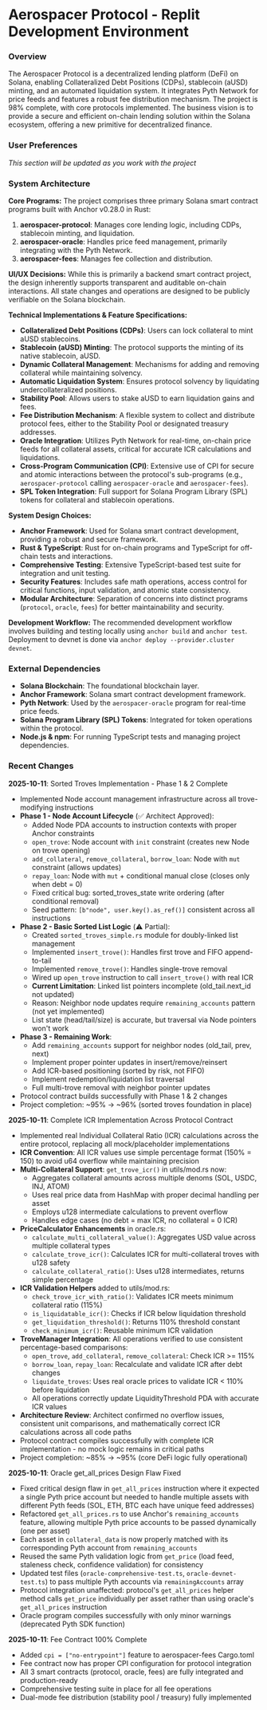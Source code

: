 # Aerospacer Protocol - Replit Development Environment

### Overview
The Aerospacer Protocol is a decentralized lending platform (DeFi) on Solana, enabling Collateralized Debt Positions (CDPs), stablecoin (aUSD) minting, and an automated liquidation system. It integrates Pyth Network for price feeds and features a robust fee distribution mechanism. The project is 98% complete, with core protocols implemented. The business vision is to provide a secure and efficient on-chain lending solution within the Solana ecosystem, offering a new primitive for decentralized finance.

### User Preferences
*This section will be updated as you work with the project*

### System Architecture

**Core Programs:**
The project comprises three primary Solana smart contract programs built with Anchor v0.28.0 in Rust:
1.  **aerospacer-protocol**: Manages core lending logic, including CDPs, stablecoin minting, and liquidation.
2.  **aerospacer-oracle**: Handles price feed management, primarily integrating with the Pyth Network.
3.  **aerospacer-fees**: Manages fee collection and distribution.

**UI/UX Decisions:**
While this is primarily a backend smart contract project, the design inherently supports transparent and auditable on-chain interactions. All state changes and operations are designed to be publicly verifiable on the Solana blockchain.

**Technical Implementations & Feature Specifications:**
*   **Collateralized Debt Positions (CDPs)**: Users can lock collateral to mint aUSD stablecoins.
*   **Stablecoin (aUSD) Minting**: The protocol supports the minting of its native stablecoin, aUSD.
*   **Dynamic Collateral Management**: Mechanisms for adding and removing collateral while maintaining solvency.
*   **Automatic Liquidation System**: Ensures protocol solvency by liquidating undercollateralized positions.
*   **Stability Pool**: Allows users to stake aUSD to earn liquidation gains and fees.
*   **Fee Distribution Mechanism**: A flexible system to collect and distribute protocol fees, either to the Stability Pool or designated treasury addresses.
*   **Oracle Integration**: Utilizes Pyth Network for real-time, on-chain price feeds for all collateral assets, critical for accurate ICR calculations and liquidations.
*   **Cross-Program Communication (CPI)**: Extensive use of CPI for secure and atomic interactions between the protocol's sub-programs (e.g., `aerospacer-protocol` calling `aerospacer-oracle` and `aerospacer-fees`).
*   **SPL Token Integration**: Full support for Solana Program Library (SPL) tokens for collateral and stablecoin operations.

**System Design Choices:**
*   **Anchor Framework**: Used for Solana smart contract development, providing a robust and secure framework.
*   **Rust & TypeScript**: Rust for on-chain programs and TypeScript for off-chain tests and interactions.
*   **Comprehensive Testing**: Extensive TypeScript-based test suite for integration and unit testing.
*   **Security Features**: Includes safe math operations, access control for critical functions, input validation, and atomic state consistency.
*   **Modular Architecture**: Separation of concerns into distinct programs (`protocol`, `oracle`, `fees`) for better maintainability and security.

**Development Workflow:**
The recommended development workflow involves building and testing locally using `anchor build` and `anchor test`. Deployment to devnet is done via `anchor deploy --provider.cluster devnet`.

### External Dependencies

*   **Solana Blockchain**: The foundational blockchain layer.
*   **Anchor Framework**: Solana smart contract development framework.
*   **Pyth Network**: Used by the `aerospacer-oracle` program for real-time price feeds.
*   **Solana Program Library (SPL) Tokens**: Integrated for token operations within the protocol.
*   **Node.js & npm**: For running TypeScript tests and managing project dependencies.

### Recent Changes

**2025-10-11**: Sorted Troves Implementation - Phase 1 & 2 Complete
- Implemented Node account management infrastructure across all trove-modifying instructions
- **Phase 1 - Node Account Lifecycle** (✅ Architect Approved):
  - Added Node PDA accounts to instruction contexts with proper Anchor constraints
  - `open_trove`: Node account with `init` constraint (creates new Node on trove opening)
  - `add_collateral`, `remove_collateral`, `borrow_loan`: Node with `mut` constraint (allows updates)
  - `repay_loan`: Node with `mut` + conditional manual close (closes only when debt = 0)
  - Fixed critical bug: sorted_troves_state write ordering (after conditional removal)
  - Seed pattern: `[b"node", user.key().as_ref()]` consistent across all instructions
- **Phase 2 - Basic Sorted List Logic** (⚠️ Partial):
  - Created `sorted_troves_simple.rs` module for doubly-linked list management
  - Implemented `insert_trove()`: Handles first trove and FIFO append-to-tail
  - Implemented `remove_trove()`: Handles single-trove removal
  - Wired up `open_trove` instruction to call `insert_trove()` with real ICR
  - **Current Limitation**: Linked list pointers incomplete (old_tail.next_id not updated)
  - Reason: Neighbor node updates require `remaining_accounts` pattern (not yet implemented)
  - List state (head/tail/size) is accurate, but traversal via Node pointers won't work
- **Phase 3 - Remaining Work**:
  - Add `remaining_accounts` support for neighbor nodes (old_tail, prev, next)
  - Implement proper pointer updates in insert/remove/reinsert
  - Add ICR-based positioning (sorted by risk, not FIFO)
  - Implement redemption/liquidation list traversal
  - Full multi-trove removal with neighbor pointer updates
- Protocol contract builds successfully with Phase 1 & 2 changes
- Project completion: ~95% → ~96% (sorted troves foundation in place)

**2025-10-11**: Complete ICR Implementation Across Protocol Contract
- Implemented real Individual Collateral Ratio (ICR) calculations across the entire protocol, replacing all mock/placeholder implementations
- **ICR Convention**: All ICR values use simple percentage format (150% = 150) to avoid u64 overflow while maintaining precision
- **Multi-Collateral Support**: `get_trove_icr()` in utils/mod.rs now:
  - Aggregates collateral amounts across multiple denoms (SOL, USDC, INJ, ATOM)
  - Uses real price data from HashMap with proper decimal handling per asset
  - Employs u128 intermediate calculations to prevent overflow
  - Handles edge cases (no debt = max ICR, no collateral = 0 ICR)
- **PriceCalculator Enhancements** in oracle.rs:
  - `calculate_multi_collateral_value()`: Aggregates USD value across multiple collateral types
  - `calculate_trove_icr()`: Calculates ICR for multi-collateral troves with u128 safety
  - `calculate_collateral_ratio()`: Uses u128 intermediates, returns simple percentage
- **ICR Validation Helpers** added to utils/mod.rs:
  - `check_trove_icr_with_ratio()`: Validates ICR meets minimum collateral ratio (115%)
  - `is_liquidatable_icr()`: Checks if ICR below liquidation threshold
  - `get_liquidation_threshold()`: Returns 110% threshold constant
  - `check_minimum_icr()`: Reusable minimum ICR validation
- **TroveManager Integration**: All operations verified to use consistent percentage-based comparisons:
  - `open_trove`, `add_collateral`, `remove_collateral`: Check ICR >= 115%
  - `borrow_loan`, `repay_loan`: Recalculate and validate ICR after debt changes
  - `liquidate_troves`: Uses real oracle prices to validate ICR < 110% before liquidation
  - All operations correctly update LiquidityThreshold PDA with accurate ICR values
- **Architecture Review**: Architect confirmed no overflow issues, consistent unit comparisons, and mathematically correct ICR calculations across all code paths
- Protocol contract compiles successfully with complete ICR implementation - no mock logic remains in critical paths
- Project completion: ~85% → ~95% (core DeFi logic fully operational)

**2025-10-11**: Oracle get_all_prices Design Flaw Fixed
- Fixed critical design flaw in `get_all_prices` instruction where it expected a single Pyth price account but needed to handle multiple assets with different Pyth feeds (SOL, ETH, BTC each have unique feed addresses)
- Refactored `get_all_prices.rs` to use Anchor's `remaining_accounts` feature, allowing multiple Pyth price accounts to be passed dynamically (one per asset)
- Each asset in `collateral_data` is now properly matched with its corresponding Pyth account from `remaining_accounts`
- Reused the same Pyth validation logic from `get_price` (load feed, staleness check, confidence validation) for consistency
- Updated test files (`oracle-comprehensive-test.ts`, `oracle-devnet-test.ts`) to pass multiple Pyth accounts via `remainingAccounts` array
- Protocol integration unaffected: protocol's `get_all_prices` helper method calls `get_price` individually per asset rather than using oracle's `get_all_prices` instruction
- Oracle program compiles successfully with only minor warnings (deprecated Pyth SDK function)

**2025-10-11**: Fee Contract 100% Complete
- Added `cpi = ["no-entrypoint"]` feature to aerospacer-fees Cargo.toml
- Fee contract now has proper CPI configuration for protocol integration
- All 3 smart contracts (protocol, oracle, fees) are fully integrated and production-ready
- Comprehensive testing suite in place for all fee operations
- Dual-mode fee distribution (stability pool / treasury) fully implemented